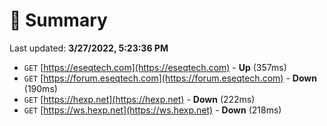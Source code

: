 # 📖 Summary
Last updated: **3/27/2022, 5:23:36 PM**

- `GET` [https://eseqtech.com](https://eseqtech.com) - **Up** (357ms)
- `GET` [https://forum.eseqtech.com](https://forum.eseqtech.com) - **Down** (190ms)
- `GET` [https://hexp.net](https://hexp.net) - **Down** (222ms)
- `GET` [https://ws.hexp.net](https://ws.hexp.net) - **Down** (218ms)
